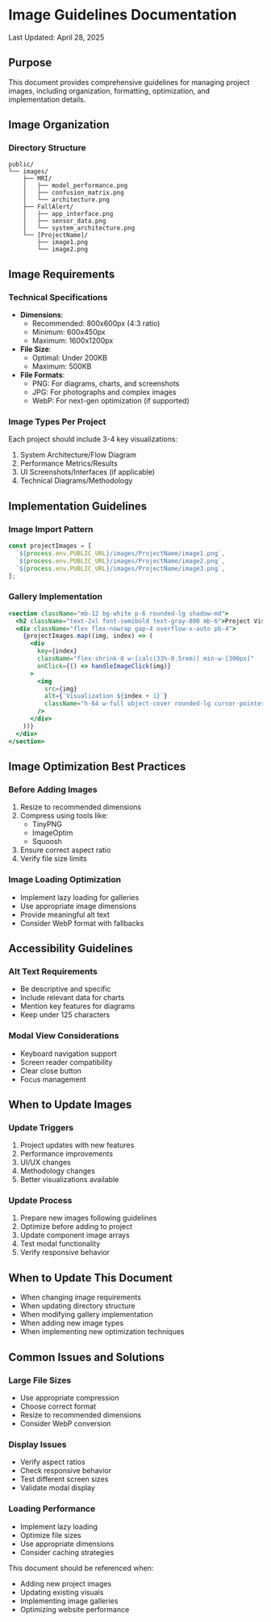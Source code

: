 # Image Guidelines Documentation

Last Updated: April 28, 2025

## Purpose
This document provides comprehensive guidelines for managing project images, including organization, formatting, optimization, and implementation details.

## Image Organization

### Directory Structure
```
public/
└── images/
    ├── MRI/
    │   ├── model_performance.png
    │   ├── confusion_matrix.png
    │   └── architecture.png
    ├── FallAlert/
    │   ├── app_interface.png
    │   ├── sensor_data.png
    │   └── system_architecture.png
    └── [ProjectName]/
        ├── image1.png
        └── image2.png
```

## Image Requirements

### Technical Specifications
- **Dimensions**: 
  - Recommended: 800x600px (4:3 ratio)
  - Minimum: 600x450px
  - Maximum: 1600x1200px
- **File Size**: 
  - Optimal: Under 200KB
  - Maximum: 500KB
- **File Formats**:
  - PNG: For diagrams, charts, and screenshots
  - JPG: For photographs and complex images
  - WebP: For next-gen optimization (if supported)

### Image Types Per Project
Each project should include 3-4 key visualizations:
1. System Architecture/Flow Diagram
2. Performance Metrics/Results
3. UI Screenshots/Interfaces (if applicable)
4. Technical Diagrams/Methodology

## Implementation Guidelines

### Image Import Pattern
```javascript
const projectImages = [
  `${process.env.PUBLIC_URL}/images/ProjectName/image1.png`,
  `${process.env.PUBLIC_URL}/images/ProjectName/image2.png`,
  `${process.env.PUBLIC_URL}/images/ProjectName/image3.png`,
];
```

### Gallery Implementation
```jsx
<section className="mb-12 bg-white p-6 rounded-lg shadow-md">
  <h2 className="text-2xl font-semibold text-gray-800 mb-6">Project Visualizations</h2>
  <div className="flex flex-nowrap gap-4 overflow-x-auto pb-4">
    {projectImages.map((img, index) => (
      <div 
        key={index}
        className="flex-shrink-0 w-[calc(33%-0.5rem)] min-w-[300px]"
        onClick={() => handleImageClick(img)}
      >
        <img
          src={img}
          alt={`Visualization ${index + 1}`}
          className="h-64 w-full object-cover rounded-lg cursor-pointer"
        />
      </div>
    ))}
  </div>
</section>
```

## Image Optimization Best Practices

### Before Adding Images
1. Resize to recommended dimensions
2. Compress using tools like:
   - TinyPNG
   - ImageOptim
   - Squoosh
3. Ensure correct aspect ratio
4. Verify file size limits

### Image Loading Optimization
- Implement lazy loading for galleries
- Use appropriate image dimensions
- Provide meaningful alt text
- Consider WebP format with fallbacks

## Accessibility Guidelines

### Alt Text Requirements
- Be descriptive and specific
- Include relevant data for charts
- Mention key features for diagrams
- Keep under 125 characters

### Modal View Considerations
- Keyboard navigation support
- Screen reader compatibility
- Clear close button
- Focus management

## When to Update Images

### Update Triggers
1. Project updates with new features
2. Performance improvements
3. UI/UX changes
4. Methodology changes
5. Better visualizations available

### Update Process
1. Prepare new images following guidelines
2. Optimize before adding to project
3. Update component image arrays
4. Test modal functionality
5. Verify responsive behavior

## When to Update This Document
- When changing image requirements
- When updating directory structure
- When modifying gallery implementation
- When adding new image types
- When implementing new optimization techniques

## Common Issues and Solutions

### Large File Sizes
- Use appropriate compression
- Choose correct format
- Resize to recommended dimensions
- Consider WebP conversion

### Display Issues
- Verify aspect ratios
- Check responsive behavior
- Test different screen sizes
- Validate modal display

### Loading Performance
- Implement lazy loading
- Optimize file sizes
- Use appropriate dimensions
- Consider caching strategies

This document should be referenced when:
- Adding new project images
- Updating existing visuals
- Implementing image galleries
- Optimizing website performance
